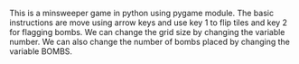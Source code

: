 This is a minsweeper game in python using pygame module.
The basic instructions are move using arrow keys and use key 1 to flip tiles and key 2 for flagging bombs.
We can change the grid size by changing the variable number.
We can also change the number of bombs placed by changing the variable BOMBS.

